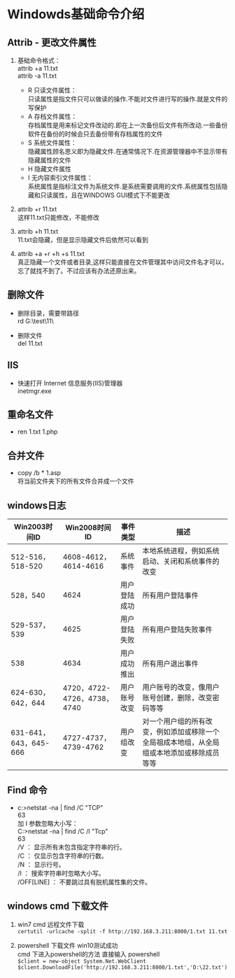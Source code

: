 # Windowds基础命令介绍

## Attrib - 更改文件属性

1. 基础命令格式：  
attrib +a 11.txt  
attrib -a 11.txt

    - R 只读文件属性：  
    只读属性是指文件只可以做读的操作.不能对文件进行写的操作.就是文件的写保护  
    - A 存档文件属性：  
    存档属性是用来标记文件改动的.即在上一次备份后文件有所改动.一些备份软件在备份的时候会只去备份带有存档属性的文件  
    - S 系统文件属性：  
    隐藏属性顾名思义即为隐藏文件.在通常情况下.在资源管理器中不显示带有隐藏属性的文件  
    - H 隐藏文件属性  
    - I 无内容索引文件属性：  
    系统属性是指标注文件为系统文件.是系统需要调用的文件.系统属性包括隐藏和只读属性，且在WINDOWS GUI模式下不能更改

2. attrib +r 11.txt  
这样11.txt只能修改，不能修改  

3. attrib +h 11.txt  
11.txt会隐藏，但是显示隐藏文件后依然可以看到

4. attrib +a +r +h +s 11.txt  
真正隐藏一个文件或者目录,这样只能直接在文件管理其中访问文件名才可以，忘了就找不到了。不过应该有办法还原出来。

## 删除文件

- 删除目录，需要带路径  
rd G:\test\11\  

- 删除文件  
del 11.txt

## IIS

- 快速打开 Internet 信息服务(IIS)管理器  
inetmgr.exe

## 重命名文件

- ren 1.txt 1.php

## 合并文件

- copy   /b  *  1.asp  
将当前文件夹下的所有文件合并成一个文件

## windows日志

Win2003时间ID|Win2008时间ID|事件类型|描述
--|--|--|--
512-516，518-520|4608-4612，4614-4616|系统事件|本地系统进程，例如系统启动、关闭和系统事件的改变
528，540|4624|用户登陆成功|所有用户登陆事件
529-537，539|4625|用户登陆失败|所有用户登陆失败事件
538|4634|用户成功推出|所有用户退出事件
624-630，642，644|4720，4722-4726，4738，4740|用户账号改变|用户账号的改变，像用户账号创建，删除，改变密码等等
631-641，643，645-666|4727-4737，4739-4762|用户组改变|对一个用户组的所有改变，例如添加或移除一个全局祖成本地组，从全局组或本地添加或移除成员等等

## Find 命令

- c:\>netstat -na | find /C "TCP"  
63  
加 I 参数忽略大小写：  
C:\>netstat -na | find /C  /I  "Tcp"  
63  
/V    ：     显示所有未包含指定字符串的行。  
/C    ：     仅显示包含字符串的行数。  
/N    ：     显示行号。  
/I    ：     搜索字符串时忽略大小写。  
/OFF[LINE] ： 不要跳过具有脱机属性集的文件。  

## windows cmd 下载文件

1. win7 cmd 远程文件下载  
`certutil -urlcache -split -f http://192.168.3.211:8000/1.txt 11.txt`  

2. powershell 下载文件 win10测试成功  
cmd 下进入powershell的方法 直接输入 powershell  
`$client = new-object System.Net.WebClient`  
`$client.DownloadFile('http://192.168.3.211:8000/1.txt','D:\22.txt')`  

